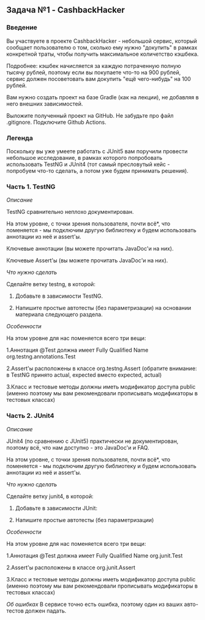 ## Задача №1 - CashbackHacker

### Введение

Вы участвуете в проекте CashbackHacker - небольшой сервис, который сообщает пользователю о том, сколько ему нужно "докупить" в рамках конкретной траты, чтобы получить максимальное количетство кэшбека.

Подробнее: кэшбек начисляется за каждую потраченную полную тысячу рублей, поэтому если вы покупаете что-то на 900 рублей, сервис должен посоветовать вам докупить "ещё чего-нибудь" на 100 рублей.

Вам нужно создать проект на базе Gradle (как на лекции), не добавляя в него внешних зависимостей.

Выложите полученный проект на GitHub. Не забудьте про файл .gitignore. Подключите Github Actions.

### Легенда

Поскольку вы уже умеете работать с JUnit5 вам поручили провести небольшое исследование, в рамках которого попробовать использовать TestNG и JUnit4 (тот самый пресловутый кейс - попробуем что-то сделать, а потом уже будем принимать решения).

### Часть 1. TestNG

*Описание*

TestNG сравнительно неплохо документирован.

На этом уровне, с точки зрения пользователя, почти всё*, что поменяется - мы подключим другую библиотеку и будем использовать аннотации из неё и assert'ы.

Ключевые аннотации (вы можете прочитать JavaDoc'и на них).

Ключевые Assert'ы (вы можете прочитать JavaDoc'и на них).

*Что нужно сделать*

Сделайте ветку testng, в которой:

1. Добавьте в зависимости TestNG.

2. Напишите простые автотесты (без параметризации) на основании материала следующего раздела.

*Особенности*

На этом уровне для нас поменяется всего три вещи:

1.Аннотация @Test должна имеет Fully Qualified Name org.testng.annotations.Test

2.Assert'ы расположены в классе org.testng.Assert (обратите внимание: в TestNG принято actual, expected вместо expected, actual)

3.Класс и тестовые методы должны иметь модификатор доступа public (именно поэтому мы вам рекомендовали прописывать модификаторы в тестовых классах)

### Часть 2. JUnit4

*Описание*

JUnit4 (по сравнению с JUnit5) практически не документирован, поэтому всё, что нам доступно - это JavaDoc'и и FAQ.

На этом уровне, с точки зрения пользователя, почти всё*, что поменяется - мы подключим другую библиотеку и будем использовать аннотации из неё и assert'ы.

*Что нужно сделать*

Сделайте ветку junit4, в которой:

1. Добавьте в зависимости JUnit:

2. Напишите простые автотесты (без параметризации)

*Особенности*

На этом уровне для нас поменяется всего три вещи:

1.Аннотация @Test должна имеет Fully Qualified Name org.junit.Test

2.Assert'ы расположены в классе org.junit.Assert

3.Класс и тестовые методы должны иметь модификатор доступа public (именно поэтому мы вам рекомендовали прописывать модификаторы в тестовых классах)

*Об ошибках*
В сервисе точно есть ошибка, поэтому один из ваших авто-тестов должен падать.